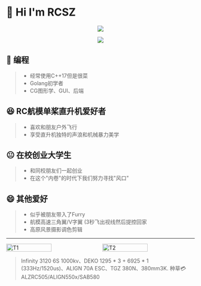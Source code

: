 # 👋 Hi I'm RCSZ

<p align="center">
  <img src="https://github-readme-stats.vercel.app/api?username=RCSZC&show_icons=true&theme=radical"/>
</p>
<p align="center">
  <img src="https://github-readme-stats.vercel.app/api/top-langs/?username=RCSZC&theme=radical&layout=compact"/>
</p>

## 🐠 编程
> - 经常使用C++17但是很菜
> - Golang初学者
> - CG图形学、GUI、后端
  
## 😆 RC航模单桨直升机爱好者
> - 喜欢和朋友户外飞行
> - 享受直升机独特的声浪和机械暴力美学

## 😐 在校创业大学生
> - 和同校朋友们一起创业
> - 在这个"内卷"的时代下我们努力寻找"风口"

## 😄 其他爱好
> - 似乎被朋友带入了Furry
> - 航模高速三角翼/V字翼 (3秒飞出视线然后提控回家
> - 高原风景摄影调色剪辑
---
<div style="display: flex; justify-content: space-between;">
    <img src="assets/RCSZ-HELIRC.png" alt="T1" style="width: 49%">
    <img src="assets/RCSZ-HELIRC-S.png" alt="T2" style="width: 49%">
</div>

> Infinity 3120 6S 1000kv、DEKO 1295 * 3 + 6925 * 1 (333Hz/1520us)、ALIGN 70A ESC、TGZ 380N、380mm3K.
> 种草💳 ALZRC505/ALIGN550x/SAB580
